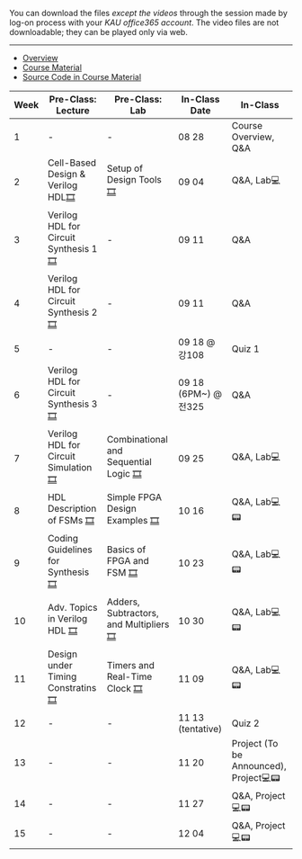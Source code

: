 You can download the files *except the videos* through the session made by log-on process with your *KAU office365 account*. The video files are not downloadable; they can be played only via web.
***
* [Overview](https://kau365-my.sharepoint.com/:p:/g/personal/taehwan_kim_kau_ac_kr/EfM0W-sjraBMmejZTL53R-MBl8uE4tNO_WkSyD__87WDzA?e=yh4GQj)
* [Course Material](https://kau365-my.sharepoint.com/:b:/g/personal/taehwan_kim_kau_ac_kr/EZFqcjlJY6lBiuDX9BX7kwMBP0kVKxJpcF3wx-xiIvpaaQ?e=rdGxOl)
* [Source Code in Course Material](https://kau365-my.sharepoint.com/:u:/g/personal/taehwan_kim_kau_ac_kr/EeJrchH6vuNApNwLGLFmmZkB0Lddl95733JtKHe78r804A?e=0P3jpD)

| Week | Pre-Class: Lecture                    | Pre-Class: Lab                        | In-Class Date | In-Class                      |
|------|---------------------------------------|---------------------------------------|---------------|-------------------------------|
|  1   | -                                     | -                                     | 08 28         | Course Overview, Q&A          |
|  2   | Cell-Based Design & Verilog HDL[🎞️]()      | Setup of Design Tools[🎞️]()                   | 09 04         | Q&A, Lab💻                      |
|  3   | Verilog HDL for Circuit Synthesis 1[🎞️]()       | -                                     | 09 11         | Q&A                      |
|  4   | Verilog HDL for Circuit Synthesis 2[🎞️]()       | -                                     | 09 11        | Q&A                      |
|  5   | -                                      | -                                     | 09 18 @ 강108          | Quiz 1                      |
|  6   | Verilog HDL for Circuit Synthesis 3[🎞️]()       | -                                     | 09 18 (6PM~) @ 전325         | Q&A                      |
|  7   | Verilog HDL for Circuit Simulation [🎞️]()       | Combinational and Sequential Logic [🎞️]()                                    | 09 25         | Q&A, Lab💻                      |
|  8   | HDL Description of FSMs [🎞️]()       | Simple FPGA Design Examples [🎞️]()                                     | 10 16         | Q&A, Lab💻📟                      |
|  9   | Coding Guidelines for Synthesis [🎞️]()       | Basics of FPGA and FSM [🎞️]()                                     | 10 23         | Q&A, Lab💻📟                      |
|  10   | Adv. Topics in Verilog HDL [🎞️]()       | Adders, Subtractors, and Multipliers [🎞️]()                                     | 10 30         | Q&A, Lab💻📟                      |
|  11   | Design under Timing Constratins [🎞️]()       | Timers and Real-Time Clock [🎞️]()                                     | 11 09         | Q&A, Lab💻📟                      |
|  12   | -                                    | -                                     | 11 13 (tentative)         | Quiz 2                      |
|  13   | -                                    | -                                     | 11 20         | Project (To be Announced), Project💻📟                      |
|  14   | -                                    | -                                     | 11 27         | Q&A, Project💻📟                      |
|  15   | -                                    | -                                     | 12 04         | Q&A, Project💻📟                      |
